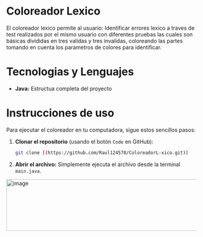 # Coloreador Lexico

El coloreador lexico permite al usuario:
Identificar errores lexico a traves de test realizados por el mismo usuario con diferentes pruebas las cuales son básicas divididas en tres validas y tres invalidas, coloreando las partes tomando en cuenta los parametros de colores para identificar.

# Tecnologias y Lenguajes
* **Java:** Estructua completa del proyecto

# Instrucciones de uso
Para ejecutar el coloreador en tu computadora, sigue estos sencillos pasos:

1.  **Clonar el repositorio** (usando el botón `Code` en GitHub):
    ```bash
    git clone [(https://github.com/Raul124578/ColoreadorL-xico.git)]
    
2.  **Abrir el archivo:**
    Simplemente ejecuta el archivo desde la terminal `main.java`.

<img width="792" height="136" alt="image" src="https://github.com/user-attachments/assets/cf7df2fa-454d-47d5-9065-5a53f523e36b" />





